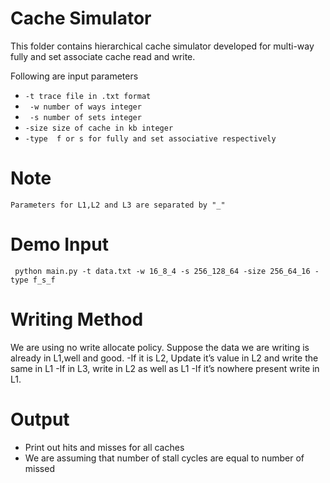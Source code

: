 # Cache Simulator

This folder contains hierarchical cache simulator developed for multi-way fully and set associate cache read and write. 

Following are input parameters

  - ``` -t trace file in .txt format ```
  - ``` -w number of ways integer```
  - ``` -s number of sets integer```
  - ```-size size of cache in kb integer```
  - ```-type  f or s for fully and set associative respectively```

# Note
	Parameters for L1,L2 and L3 are separated by "_"
# Demo Input
``` python main.py -t data.txt -w 16_8_4 -s 256_128_64 -size 256_64_16 -type f_s_f```

# Writing Method

We are using no write allocate policy.
Suppose the data we are writing is already in L1,well and good.
-If it is L2, Update it’s value in L2 and write the same in L1
-If in L3, write in L2 as well as L1
-If it’s nowhere present write in L1.

# Output

  - Print out hits and misses for all caches
  - We are assuming that number of stall cycles are equal to number of missed


